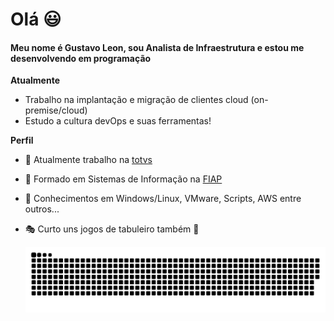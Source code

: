 # Olá :smiley:

#### Meu nome é Gustavo Leon, sou Analista de Infraestrutura e estou me desenvolvendo em programação



**Atualmente**

- Trabalho na implantação e migração de clientes cloud (on-premise/cloud)
- Estudo a cultura devOps e suas ferramentas!

**Perfil**

-  :office:   Atualmente trabalho na [totvs](https://www.totvs.com/)

- :school: Formado em Sistemas de Informação na [FIAP](https://www.fiap.com.br/)

- :checkered_flag: Conhecimentos em Windows/Linux, VMware, Scripts, AWS entre outros...

- :performing_arts: Curto uns jogos de tabuleiro também :grimacing:

  ![Snake animation](https://github.com/LeonGustavo/LeonGustavo/blob/output/github-contribution-grid-snake.svg)
